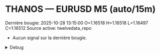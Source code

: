 # THANOS — EURUSD M5 (auto/15m)
Dernière bougie: 2025-10-28 13:15:00  O=1.16518  H=1.16518  L=1.16497  C=1.16512
Source active: twelvedata_repo

- Aucun signal sur la dernière bougie.

<details><summary>Debug</summary>

- TD_API_KEY manquant.

</details>